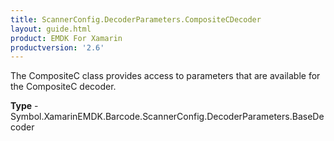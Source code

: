 ```yaml
---
title: ScannerConfig.DecoderParameters.CompositeCDecoder
layout: guide.html 
product: EMDK For Xamarin 
productversion: '2.6' 
---
```

The CompositeC class provides access to parameters that are available for the CompositeC decoder.

**Type** - Symbol.XamarinEMDK.Barcode.ScannerConfig.DecoderParameters.BaseDecoder



